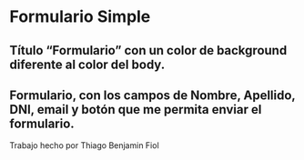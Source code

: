 # Formulario Simple
## Título “Formulario” con un color de background diferente al color del body.

## Formulario, con los campos de Nombre, Apellido, DNI, email y botón que me permita enviar el formulario.

Trabajo hecho por Thiago Benjamin Fiol